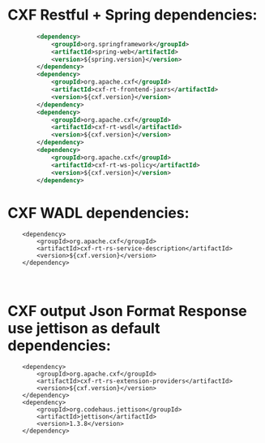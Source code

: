# CXF Restful + Spring dependencies: 
```xml
		<dependency>
			<groupId>org.springframework</groupId>
			<artifactId>spring-web</artifactId>
			<version>${spring.version}</version>
		</dependency>
		<dependency>
			<groupId>org.apache.cxf</groupId>
			<artifactId>cxf-rt-frontend-jaxrs</artifactId>
			<version>${cxf.version}</version>
		</dependency>
		<dependency>
			<groupId>org.apache.cxf</groupId>
			<artifactId>cxf-rt-wsdl</artifactId>
			<version>${cxf.version}</version>
		</dependency>
		<dependency>
			<groupId>org.apache.cxf</groupId>
			<artifactId>cxf-rt-ws-policy</artifactId>
			<version>${cxf.version}</version>
		</dependency>
```

# CXF WADL dependencies: 
		<dependency>
			<groupId>org.apache.cxf</groupId>
			<artifactId>cxf-rt-rs-service-description</artifactId>
			<version>${cxf.version}</version>
		</dependency>
    
# CXF output Json Format Response use jettison as default dependencies:
		<dependency>
			<groupId>org.apache.cxf</groupId>
			<artifactId>cxf-rt-rs-extension-providers</artifactId>
			<version>${cxf.version}</version>
		</dependency>
		<dependency>
			<groupId>org.codehaus.jettison</groupId>
			<artifactId>jettison</artifactId>
			<version>1.3.8</version>
		</dependency>
    
